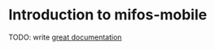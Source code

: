 # Introduction to mifos-mobile

TODO: write [great documentation](http://jacobian.org/writing/what-to-write/)

